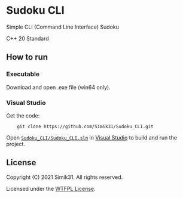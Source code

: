 # Sudoku CLI
Simple CLI (Command Line Interface) Sudoku

C++ 20 Standard

## How to run

### Executable
Download and open .exe file (win64 only).

### Visual Studio

Get the code:
```
    git clone https://github.com/Simik31/Sudoku_CLI.git
```

Open [`Sudoku_CLI/Sudoku_CLI.sln`](Sudoku_CLI/Sudoku_CLI.sln) in [Visual Studio](https://visualstudio.microsoft.com/ "Get Visual Studio") to build and run the project.

## License

Copyright (C) 2021 Simik31. All rights reserved.

Licensed under the [WTFPL License](LICENSE).
